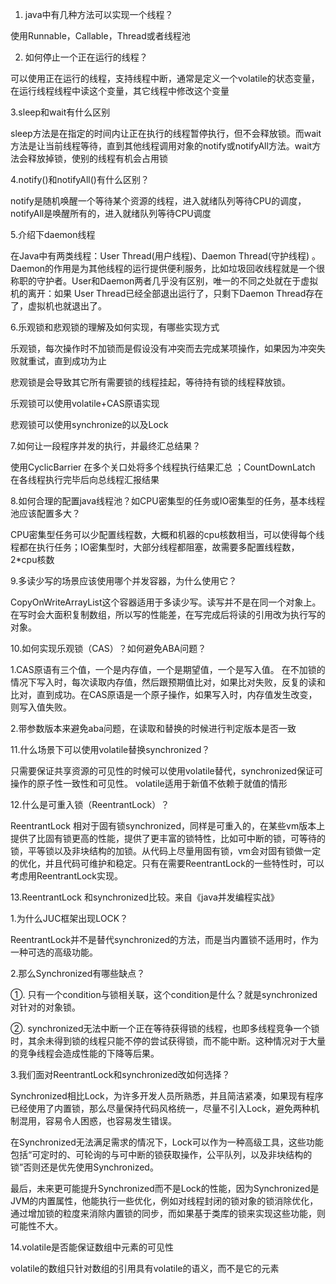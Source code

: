 1. java中有几种方法可以实现一个线程？

使用Runnable，Callable，Thread或者线程池

2. 如何停止一个正在运行的线程？

可以使用正在运行的线程，支持线程中断，通常是定义一个volatile的状态变量，在运行线程线程中读这个变量，其它线程中修改这个变量

3.sleep和wait有什么区别

sleep方法是在指定的时间内让正在执行的线程暂停执行，但不会释放锁。而wait方法是让当前线程等待，直到其他线程调用对象的notify或notifyAll方法。wait方法会释放掉锁，使别的线程有机会占用锁

4.notify()和notifyAll()有什么区别？

notify是随机唤醒一个等待某个资源的线程，进入就绪队列等待CPU的调度，notifyAll是唤醒所有的，进入就绪队列等待CPU调度

5.介绍下daemon线程

在Java中有两类线程：User Thread(用户线程)、Daemon Thread(守护线程) 。Daemon的作用是为其他线程的运行提供便利服务，比如垃圾回收线程就是一个很称职的守护者。User和Daemon两者几乎没有区别，唯一的不同之处就在于虚拟机的离开：如果 User Thread已经全部退出运行了，只剩下Daemon Thread存在了，虚拟机也就退出了。

6.乐观锁和悲观锁的理解及如何实现，有哪些实现方式

乐观锁，每次操作时不加锁而是假设没有冲突而去完成某项操作，如果因为冲突失败就重试，直到成功为止

悲观锁是会导致其它所有需要锁的线程挂起，等待持有锁的线程释放锁。

乐观锁可以使用volatile+CAS原语实现

悲观锁可以使用synchronize的以及Lock

7.如何让一段程序并发的执行，并最终汇总结果？

使用CyclicBarrier 在多个关口处将多个线程执行结果汇总 ；CountDownLatch 在各线程执行完毕后向总线程汇报结果

8.如何合理的配置java线程池？如CPU密集型的任务或IO密集型的任务，基本线程池应该配置多大？

CPU密集型任务可以少配置线程数，大概和机器的cpu核数相当，可以使得每个线程都在执行任务；IO密集型时，大部分线程都阻塞，故需要多配置线程数，2*cpu核数

9.多读少写的场景应该使用哪个并发容器，为什么使用它？

CopyOnWriteArrayList这个容器适用于多读少写。读写并不是在同一个对象上。在写时会大面积复制数组，所以写的性能差，在写完成后将读的引用改为执行写的对象。

10.如何实现乐观锁（CAS）？如何避免ABA问题？

1.CAS原语有三个值，一个是内存值，一个是期望值，一个是写入值。 在不加锁的情况下写入时，每次读取内存值，然后跟预期值比对，如果比对失败，反复的读和比对，直到成功。在CAS原语是一个原子操作，如果写入时，内存值发生改变，则写入值失败。

2.带参数版本来避免aba问题，在读取和替换的时候进行判定版本是否一致

11.什么场景下可以使用volatile替换synchronized？

只需要保证共享资源的可见性的时候可以使用volatile替代，synchronized保证可操作的原子性一致性和可见性。 volatile适用于新值不依赖于就值的情形

12.什么是可重入锁（ReentrantLock）？

ReentrantLock 相对于固有锁synchronized，同样是可重入的，在某些vm版本上提供了比固有锁更高的性能，提供了更丰富的锁特性，比如可中断的锁，可等待的锁，平等锁以及非块结构的加锁。从代码上尽量用固有锁，vm会对固有锁做一定的优化，并且代码可维护和稳定。只有在需要ReentrantLock的一些特性时，可以考虑用ReentrantLock实现。

13.ReentrantLock 和synchronized比较。来自《java并发编程实战》

1.为什么JUC框架出现LOCK？

ReentrantLock并不是替代synchronized的方法，而是当内置锁不适用时，作为一种可选的高级功能。

2.那么Synchronized有哪些缺点？

①. 只有一个condition与锁相关联，这个condition是什么？就是synchronized对针对的对象锁。

②. synchronized无法中断一个正在等待获得锁的线程，也即多线程竞争一个锁时，其余未得到锁的线程只能不停的尝试获得锁，而不能中断。这种情况对于大量的竞争线程会造成性能的下降等后果。

3.我们面对ReentrantLock和synchronized改如何选择？

Synchronized相比Lock，为许多开发人员所熟悉，并且简洁紧凑，如果现有程序已经使用了内置锁，那么尽量保持代码风格统一，尽量不引入Lock，避免两种机制混用，容易令人困惑，也容易发生错误。

在Synchronized无法满足需求的情况下，Lock可以作为一种高级工具，这些功能包括“可定时的、可轮询的与可中断的锁获取操作，公平队列，以及非块结构的锁”否则还是优先使用Synchronized。

最后，未来更可能提升Synchronized而不是Lock的性能，因为Synchronized是JVM的内置属性，他能执行一些优化，例如对线程封闭的锁对象的锁消除优化，通过增加锁的粒度来消除内置锁的同步，而如果基于类库的锁来实现这些功能，则可能性不大。

14.volatile是否能保证数组中元素的可见性

volatile的数组只针对数组的引用具有volatile的语义，而不是它的元素
